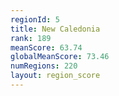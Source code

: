 ```yaml
---
regionId: 5
title: New Caledonia
rank: 189
meanScore: 63.74
globalMeanScore: 73.46
numRegions: 220
layout: region_score
---
```

